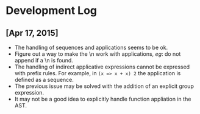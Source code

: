 
# Development Log


## [Apr 17, 2015]

- The handling of sequences and applications seems to be ok.
- Figure out a way to make the \n work with applications,
  _eg_: do not append if a \n is found.
- The handling of indirect applicative expressions cannot be expressed with
  prefix rules. For example, in `(x => x + x) 2` the application is defined as
  a sequence.
- The previous issue may be solved with the addition of an explicit group
  expression.
- It may not be a good idea to explicitly handle function appliation in the AST.


